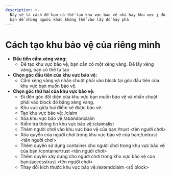 ```yaml
---
description: >-
  Đây sẽ là cách để bạn có thể tạo khu vực bảo vệ nhà hay khu vực j đó của riêng
  bạn để những người khác không thể vào lấy đồ hay phá
---
```


# Cách tạo khu bảo vệ của riêng mình





* **Đầu tiền cầm xẻng vàng:**
  * Để tạo khu vực bảo vệ, bạn cần có một xẻng vàng. Để lấy xẻng vàng, bạn có thể tự tạo&#x20;
* **Chọn góc đầu tiên của khu vực bảo vệ:**
  * Cầm xẻng vàng và nhấn chuột phải vào block tại góc đầu tiên của khu vực bạn muốn bảo vệ.
* **Chọn góc thứ hai của khu vực bảo vệ:**
  * Đi đến góc đối diện của khu vực bạn muốn bảo vệ và nhấn chuột phải vào block đó bằng xẻng vàng.
  * Khu vực giữa hai điểm sẽ được bảo vệ.
  * Tạo khu vực bảo vệ: /claim
  * Xóa khu vực bảo vệ:/abandonclaim
  * Kiểm tra thông tin khu vực bảo vệ:/claimslist
  * Thêm người chơi vào khu vực bảo vệ của bạn:/trust \<tên người chơi>
  * Xóa quyền của người chơi trong khu vực bảo vệ của bạn:/untrust \<tên người chơi>
  * Thêm quyền sử dụng container cho người chơi trong khu vực bảo vệ của bạn:/containertrust \<tên người chơi>
  * Thêm quyền xây dựng cho người chơi trong khu vực bảo vệ của bạn:/accesstrust \<tên người chơi>
  * Thay đổi kích thước khu vực bảo vệ:/extendclaim \<số block>
